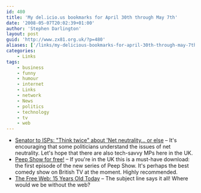 ```yaml
---
id: 480
title: 'My del.icio.us bookmarks for April 30th through May 7th'
date: '2008-05-07T20:02:39+01:00'
author: 'Stephen Darlington'
layout: post
guid: 'http://www.zx81.org.uk/?p=480'
aliases: ['/links/my-delicious-bookmarks-for-april-30th-through-may-7th.html']
categories:
    - Links
tags:
    - business
    - funny
    - humour
    - internet
    - Links
    - network
    - News
    - politics
    - technology
    - tv
    - web
---
```


- [Senator to ISPs: "Think twice" about 'Net neutrality… or else](http://arstechnica.com/news.ars/post/20080506-senator-to-isps-think-twice-about-net-neutrality-or-else.html) – It's encouraging that some politicians understand the issues of net neutrality. Let's hope that there are also tech-savvy MPs here in the UK.
- [Peep Show for free!](http://phobos.apple.com/WebObjects/MZStore.woa/wa/viewTVSeason?i=279473098&id=279134555&s=143444) – If you're in the UK this is a must-have download: the first episode of the new series of Peep Show. It's perhaps the best comedy show on British TV at the moment. Highly recommended.
- [The Free Web: 15 Years Old Today](http://opendotdotdot.blogspot.com/2008/04/free-web-15-years-old-today.html) – The subject line says it all! Where would we be without the web?